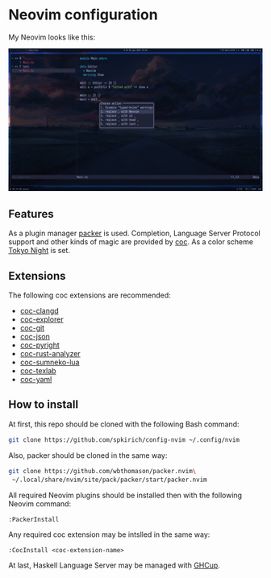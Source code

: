 # Neovim configuration

My Neovim looks like this:

![My Neovim Screenshot](screenshot.png)

## Features

As a plugin manager [packer](https://github.com/wbthomason/packer.nvim) is
used. Completion, Language Server Protocol support and other kinds of magic
are provided by [coc](https://github.com/neoclide/coc.nvim). As a color
scheme [Tokyo Night](https://github.com/folke/tokyonight.nvim) is set.

## Extensions

The following coc extensions are recommended:

- [coc-clangd](https://github.com/clangd/coc-clangd)
- [coc-explorer](https://github.com/weirongxu/coc-explorer)
- [coc-git](https://github.com/neoclide/coc-git)
- [coc-json](https://github.com/neoclide/coc-json)
- [coc-pyright](https://github.com/fannheyward/coc-pyright)
- [coc-rust-analyzer](https://github.com/fannheyward/coc-rust-analyzer)
- [coc-sumneko-lua](https://github.com/xiyaowong/coc-sumneko-lua)
- [coc-texlab](https://github.com/fannheyward/coc-texlab)
- [coc-yaml](https://github.com/neoclide/coc-yaml)

## How to install

At first, this repo should be cloned with the following Bash command:

``` bash
git clone https://github.com/spkirich/config-nvim ~/.config/nvim
```

Also, packer should be cloned in the same way:

``` bash
git clone https://github.com/wbthomason/packer.nvim\
 ~/.local/share/nvim/site/pack/packer/start/packer.nvim
```

All required Neovim plugins should be installed then with the following
Neovim command:

``` vim
:PackerInstall
```

Any required coc extension may be intslled in the same way:

``` vim
:CocInstall <coc-extension-name>
```

At last, Haskell Language Server may be managed with
[GHCup](https://www.haskell.org/ghcup/).
